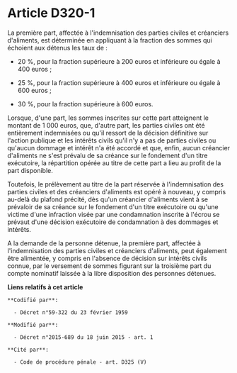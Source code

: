 # Article D320-1

La première part, affectée à l'indemnisation des parties civiles et créanciers d'aliments, est déterminée en appliquant à la
fraction des sommes qui échoient aux détenus les taux de :

- 20 %, pour la fraction supérieure à 200 euros et inférieure ou égale à 400 euros ;

- 25 %, pour la fraction supérieure à 400 euros et inférieure ou égale à 600 euros ;

- 30 %, pour la fraction supérieure à 600 euros.

Lorsque, d'une part, les sommes inscrites sur cette part atteignent le montant de 1 000 euros, que, d'autre part, les parties
civiles ont été entièrement indemnisées ou qu'il ressort de la décision définitive sur l'action publique et les intérêts
civils qu'il n'y a pas de parties civiles ou qu'aucun dommage et intérêt n'a été accordé et que, enfin, aucun créancier
d'aliments ne s'est prévalu de sa créance sur le fondement d'un titre exécutoire, la répartition opérée au titre de cette
part a lieu au profit de la part disponible.

Toutefois, le prélèvement au titre de la part réservée à l'indemnisation des parties civiles et des créanciers d'aliments est
opéré à nouveau, y compris au-delà du plafond précité, dès qu'un créancier d'aliments vient à se prévaloir de sa créance sur
le fondement d'un titre exécutoire ou qu'une victime d'une infraction visée par une condamnation inscrite à l'écrou se
prévaut d'une décision exécutoire de condamnation à des dommages et intérêts.

A la demande de la personne détenue, la première part, affectée à l'indemnisation des parties civiles et créanciers
d'aliments, peut également être alimentée, y compris en l'absence de décision sur intérêts civils connue, par le versement de
sommes figurant sur la troisième part du compte nominatif laissée à la libre disposition des personnes détenues.

**Liens relatifs à cet article**

	**Codifié par**:

	  - Décret n°59-322 du 23 février 1959

	**Modifié par**:

	  - Décret n°2015-689 du 18 juin 2015 - art. 1

	**Cité par**:

	  - Code de procédure pénale - art. D325 (V)
